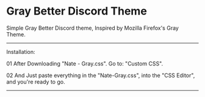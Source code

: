 # Gray Better Discord Theme
Simple Gray Better Discord theme, Inspired by Mozilla Firefox's Gray Theme.

<hr>

Installation:

01 After Downloading "Nate - Gray.css". Go to: "Custom CSS".

02 And Just paste everything in the "Nate-Gray.css", into the "CSS Editor", and you're ready to go.

<hr>
